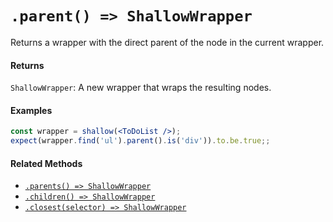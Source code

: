# `.parent() => ShallowWrapper`

Returns a wrapper with the direct parent of the node in the current wrapper.


#### Returns

`ShallowWrapper`: A new wrapper that wraps the resulting nodes.



#### Examples

```jsx
const wrapper = shallow(<ToDoList />);
expect(wrapper.find('ul').parent().is('div')).to.be.true;;
```

#### Related Methods

- [`.parents() => ShallowWrapper`](parents.md)
- [`.children() => ShallowWrapper`](children.md)
- [`.closest(selector) => ShallowWrapper`](closest.md)
